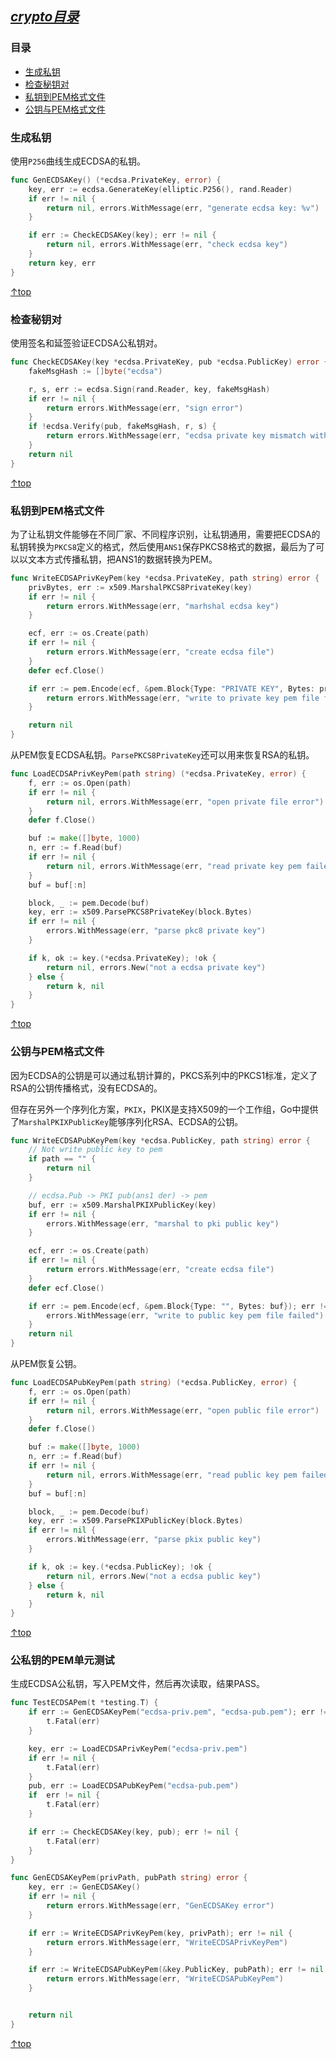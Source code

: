 [*crypto目录*]()
------

### 目录

- [生成私钥](#生成私钥)
- [检查秘钥对](#检查秘钥对)
- [私钥到PEM格式文件](#私钥到PEM格式文件)
- [公钥与PEM格式文件](#公钥与PEM格式文件)

### 生成私钥

使用`P256`曲线生成ECDSA的私钥。

```go
func GenECDSAKey() (*ecdsa.PrivateKey, error) {
	key, err := ecdsa.GenerateKey(elliptic.P256(), rand.Reader)
	if err != nil {
		return nil, errors.WithMessage(err, "generate ecdsa key: %v")
	}

	if err := CheckECDSAKey(key); err != nil {
		return nil, errors.WithMessage(err, "check ecdsa key")
	}
	return key, err
}
```

[↑top](#目录)

### 检查秘钥对

使用签名和延签验证ECDSA公私钥对。

```go
func CheckECDSAKey(key *ecdsa.PrivateKey, pub *ecdsa.PublicKey) error {
	fakeMsgHash := []byte("ecdsa")

	r, s, err := ecdsa.Sign(rand.Reader, key, fakeMsgHash)
	if err != nil {
		return errors.WithMessage(err, "sign error")
	}
	if !ecdsa.Verify(pub, fakeMsgHash, r, s) {
		return errors.WithMessage(err, "ecdsa private key mismatch with public key")
	}
	return nil
}
```

[↑top](#目录)


### 私钥到PEM格式文件

为了让私钥文件能够在不同厂家、不同程序识别，让私钥通用，需要把ECDSA的私钥转换为`PKCS8`定义的格式，然后使用`ANS1`保存PKCS8格式的数据，最后为了可以以文本方式传播私钥，把ANS1的数据转换为PEM。

```go
func WriteECDSAPrivKeyPem(key *ecdsa.PrivateKey, path string) error {
	privBytes, err := x509.MarshalPKCS8PrivateKey(key)
	if err != nil {
		return errors.WithMessage(err, "marhshal ecdsa key")
	}

	ecf, err := os.Create(path)
	if err != nil {
		return errors.WithMessage(err, "create ecdsa file")
	}
	defer ecf.Close()

	if err := pem.Encode(ecf, &pem.Block{Type: "PRIVATE KEY", Bytes: privBytes}); err != nil {
		return errors.WithMessage(err, "write to private key pem file failed")
	}

	return nil
}
```

从PEM恢复ECDSA私钥。`ParsePKCS8PrivateKey`还可以用来恢复RSA的私钥。

```go
func LoadECDSAPrivKeyPem(path string) (*ecdsa.PrivateKey, error) {
	f, err := os.Open(path)
	if err != nil {
		return nil, errors.WithMessage(err, "open private file error")
	}
	defer f.Close()

	buf := make([]byte, 1000)
	n, err := f.Read(buf)
	if err != nil {
		return nil, errors.WithMessage(err, "read private key pem failed")
	}
	buf = buf[:n]

	block, _ := pem.Decode(buf)
	key, err := x509.ParsePKCS8PrivateKey(block.Bytes)
	if err != nil {
		errors.WithMessage(err, "parse pkc8 private key")
	}

	if k, ok := key.(*ecdsa.PrivateKey); !ok {
		return nil, errors.New("not a ecdsa private key")
	} else {
		return k, nil
	}
}
```


[↑top](#目录)

### 公钥与PEM格式文件

因为ECDSA的公钥是可以通过私钥计算的，PKCS系列中的PKCS1标准，定义了RSA的公钥传播格式，没有ECDSA的。

但存在另外一个序列化方案，`PKIX`，PKIX是支持X509的一个工作组，Go中提供了`MarshalPKIXPublicKey`能够序列化RSA、ECDSA的公钥。

```go
func WriteECDSAPubKeyPem(key *ecdsa.PublicKey, path string) error {
	// Not write public key to pem
	if path == "" {
		return nil
	}

	// ecdsa.Pub -> PKI pub(ans1 der) -> pem
	buf, err := x509.MarshalPKIXPublicKey(key)
	if err != nil {
		errors.WithMessage(err, "marshal to pki public key")
	}

	ecf, err := os.Create(path)
	if err != nil {
		return errors.WithMessage(err, "create ecdsa file")
	}
	defer ecf.Close()

	if err := pem.Encode(ecf, &pem.Block{Type: "", Bytes: buf}); err != nil {
		errors.WithMessage(err, "write to public key pem file failed")
	}
	return nil
}
```

从PEM恢复公钥。

```go
func LoadECDSAPubKeyPem(path string) (*ecdsa.PublicKey, error) {
	f, err := os.Open(path)
	if err != nil {
		return nil, errors.WithMessage(err, "open public file error")
	}
	defer f.Close()

	buf := make([]byte, 1000)
	n, err := f.Read(buf)
	if err != nil {
		return nil, errors.WithMessage(err, "read public key pem failed")
	}
	buf = buf[:n]

	block, _ := pem.Decode(buf)
	key, err := x509.ParsePKIXPublicKey(block.Bytes)
	if err != nil {
		errors.WithMessage(err, "parse pkix public key")
	}

	if k, ok := key.(*ecdsa.PublicKey); !ok {
		return nil, errors.New("not a ecdsa public key")
	} else {
		return k, nil
	}
}
```

[↑top](#目录)

### 公私钥的PEM单元测试

生成ECDSA公私钥，写入PEM文件，然后再次读取，结果PASS。

```go
func TestECDSAPem(t *testing.T) {
	if err := GenECDSAKeyPem("ecdsa-priv.pem", "ecdsa-pub.pem"); err != nil {
		t.Fatal(err)
	}

	key, err := LoadECDSAPrivKeyPem("ecdsa-priv.pem")
	if err != nil {
		t.Fatal(err)
	}
	pub, err := LoadECDSAPubKeyPem("ecdsa-pub.pem")
	if  err != nil {
		t.Fatal(err)
	}

	if err := CheckECDSAKey(key, pub); err != nil {
		t.Fatal(err)
	}
}

func GenECDSAKeyPem(privPath, pubPath string) error {
	key, err := GenECDSAKey()
	if err != nil {
		return errors.WithMessage(err, "GenECDSAKey error")
	}

	if err := WriteECDSAPrivKeyPem(key, privPath); err != nil {
		return errors.WithMessage(err, "WriteECDSAPrivKeyPem")
	}

	if err := WriteECDSAPubKeyPem(&key.PublicKey, pubPath); err != nil {
		return errors.WithMessage(err, "WriteECDSAPubKeyPem")
	}


	return nil
}
```


[↑top](#目录)
